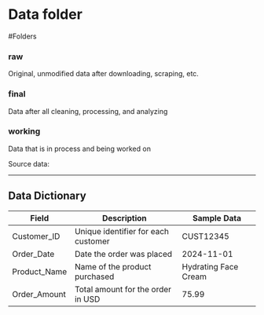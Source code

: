 # Data folder

#Folders

### raw

Original, unmodified data after downloading, scraping, etc.

### final

Data after all cleaning, processing, and analyzing

### working

Data that is in process and being worked on

Source data:

---

## Data Dictionary

| Field        | Description                         | Sample Data          |
| ------------ | ----------------------------------- | -------------------- |
| Customer_ID  | Unique identifier for each customer | CUST12345            |
| Order_Date   | Date the order was placed           | 2024-11-01           |
| Product_Name | Name of the product purchased       | Hydrating Face Cream |
| Order_Amount | Total amount for the order in USD   | 75.99                |
